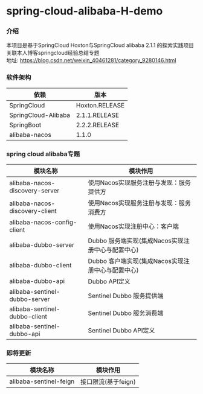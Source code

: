 # spring-cloud-alibaba-H-demo

### 介绍
本项目是基于SpringCloud Hoxton与SpringCloud alibaba 2.1.1 的探索实践项目  
关联本人博客springcloud经验总结专题  
地址: https://blog.csdn.net/weixin_40461281/category_9280146.html  

### 软件架构
| 依赖 | 版本 |
|---- | ---- |
| SpringCloud | Hoxton.RELEASE |
| SpringCloud-Alibaba | 2.1.1.RELEASE |
| SpringBoot | 2.2.2.RELEASE |
| alibaba-nacos | 1.1.0 |

### spring cloud alibaba专题  
| 模块名称 | 模块作用 |
|---- | ---- |
| alibaba-nacos-discovery-server | 使用Nacos实现服务注册与发现：服务提供方 |
| alibaba-nacos-discovery-client | 使用Nacos实现服务注册与发现：服务消费方 |
| alibaba-nacos-config-client | 使用Nacos实现注册中心：客户端 |
| alibaba-dubbo-server | Dubbo 服务端实现(集成Nacos实现注册中心与配置中心) |
| alibaba-dubbo-client | Dubbo 客户端实现(集成Nacos实现注册中心与配置中心) |
| alibaba-dubbo-api | Dubbo API定义 |
| alibaba-sentinel-dubbo-server | Sentinel Dubbo 服务提供端 |
| alibaba-sentinel-dubbo-client | Sentinel Dubbo 服务消费端 |
| alibaba-sentinel-dubbo-api | Sentinel Dubbo API定义 |

### 即将更新 
| 模块名称 | 模块作用 |
|---- | ---- |
| alibaba-sentinel-feign | 接口限流(基于feign) |
